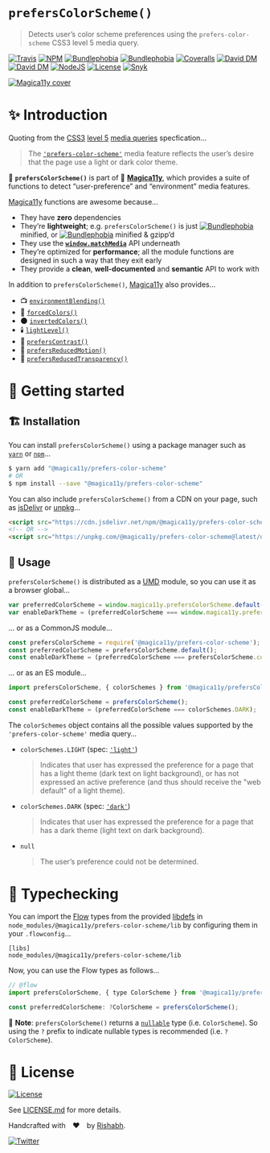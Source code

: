 `prefersColorScheme()`
======================
> Detects user’s color scheme preferences using the `prefers-color-scheme` CSS3 level 5 media query.

[![Travis](https://img.shields.io/travis/com/magica11y/prefers-color-scheme.svg?style=for-the-badge)](https://travis-ci.com/magica11y/prefers-color-scheme)
[![NPM](https://img.shields.io/npm/v/@magica11y/prefers-color-scheme.svg?style=for-the-badge "NPM")](https://www.npmjs.com/package/@magica11y/prefers-color-scheme)
[![Bundlephobia](https://img.shields.io/bundlephobia/min/@magica11y/prefers-color-scheme.svg?style=for-the-badge "Bundle size (minified)")](https://bundlephobia.com/result?p=@magica11y/prefers-color-scheme)
[![Bundlephobia](https://img.shields.io/bundlephobia/minzip/@magica11y/prefers-color-scheme.svg?style=for-the-badge "Bundle size (minified+gzipped)")](https://bundlephobia.com/result?p=@magica11y/prefers-color-scheme)
[![Coveralls](https://img.shields.io/coveralls/github/magica11y/prefers-color-scheme.svg?style=for-the-badge "Test coverage status")](https://coveralls.io/github/magica11y/prefers-color-scheme)
[![David DM](https://img.shields.io/david/magica11y/prefers-color-scheme.svg?style=for-the-badge "Dependencies")](https://david-dm.org/magica11y/prefers-color-scheme)
[![David DM](https://img.shields.io/david/dev/magica11y/prefers-color-scheme.svg?style=for-the-badge "Dev Dependencies")](https://david-dm.org/magica11y/prefers-color-scheme?type=dev)
[![NodeJS](https://img.shields.io/node/v/@magica11y/prefers-color-scheme.svg?style=for-the-badge "Node engine")](https://www.npmjs.com/package/@magica11y/prefers-color-scheme)
[![License](https://img.shields.io/github/license/magica11y/prefers-color-scheme.svg?style=for-the-badge "MIT license")](LICENSE.md)
[![Snyk](https://img.shields.io/snyk/vulnerabilities/github/magica11y/prefers-color-scheme?style=for-the-badge "Snyk vulnerabilities status")](https://snyk.io/test/github/magica11y/prefers-color-scheme?targetFile=package.json)

[![Magica11y cover](https://cdn.jsdelivr.net/gh/magica11y/cauldron@1.0.11/assets/Magica11y-cover.jpg "Magica11y cover")](https://magica11y.github.io)


# :sparkles: Introduction

Quoting from the [CSS3](https://developer.mozilla.org/en-US/docs/Web/CSS/CSS3) [level 5](https://drafts.csswg.org/mediaqueries-5)
[media queries](https://developer.mozilla.org/en-US/docs/Web/CSS/Media_Queries) specfication…

> The [`'prefers-color-scheme'`](https://drafts.csswg.org/mediaqueries-5/#prefers-color-scheme) media feature reflects the user’s desire that the page use a light or dark color theme.

:high_brightness: **`prefersColorScheme()`** is part of :crystal_ball: [**Magica11y**](https://magica11y.github.io),
which provides a suite of functions to detect “user-preference” and “environment” media features.

[Magica11y](https://magica11y.github.io) functions are awesome because…
  * They have **zero** dependencies
  * They’re **lightweight**; e.g. `prefersColorScheme()` is just [![Bundlephobia](https://img.shields.io/bundlephobia/min/@magica11y/prefers-color-scheme.svg?style=flat-square&label "Bundle size (minified)")](https://bundlephobia.com/result?p=@magica11y/prefers-color-scheme) minified, or [![Bundlephobia](https://img.shields.io/bundlephobia/minzip/@magica11y/prefers-color-scheme.svg?style=flat-square&label "Bundle size (minified+gzipped)")](https://bundlephobia.com/result?p=@magica11y/prefers-color-scheme) minified & gzipp’d
  * They use the **[`window.matchMedia`](https://developer.mozilla.org/docs/Web/API/Window/matchMedia)** API underneath
  * They’re optimized for **performance**; all the module functions are designed in such a way that they exit early
  * They provide a **clean**, **well-documented** and **semantic** API to work with

In addition to `prefersColorScheme()`, [Magica11y](https://magica11y.github.io) also provides…

  * :tv: [`environmentBlending()`](https://github.com/magica11y/environment-blending)
  * :art: [`forcedColors()`](https://github.com/magica11y/forced-colors)
  * :new_moon: [`invertedColors()`](https://github.com/magica11y/inverted-colors)
  * :candle: [`lightLevel()`](https://github.com/magica11y/light-level)
  * :high_brightness: [`prefersContrast()`](https://github.com/magica11y/prefers-contrast)
  * :roller_coaster: [`prefersReducedMotion()`](https://github.com/magica11y/prefers-reduced-motion)
  * :gem: [`prefersReducedTransparency()`](https://github.com/magica11y/prefers-reduced-transparency)

# :rocket: Getting started

## :building_construction: Installation

You can install `prefersColorScheme()` using a package manager such as [`yarn`](https://yarnpkg.com/en/package/@magica11y/prefers-color-scheme) or [`npm`](https://www.npmjs.com/package/@magica11y/prefers-color-scheme)…

```sh
$ yarn add "@magica11y/prefers-color-scheme"
# OR
$ npm install --save "@magica11y/prefers-color-scheme"
```

You can also include `prefersColorScheme()` from a CDN on your page, such as [jsDelivr](https://www.jsdelivr.com/package/npm/@magica11y/prefers-color-scheme) or [unpkg](https://unpkg.com/@magica11y/prefers-color-scheme)…

```html
<script src="https://cdn.jsdelivr.net/npm/@magica11y/prefers-color-scheme@latest/dist/magica11y.prefersColorScheme.min.js"></script>
<!-- OR -->
<script src="https://unpkg.com/@magica11y/prefers-color-scheme@latest/dist/magica11y.prefersColorScheme.js"></script>
```

## :game_die: Usage

`prefersColorScheme()` is distributed as a [UMD](https://github.com/umdjs/umd) module, so you can use it as a browser global…

```js
var preferredColorScheme = window.magica11y.prefersColorScheme.default();
var enableDarkTheme = (preferredColorScheme === window.magica11y.prefersColorScheme.colorSchemes.DARK);
```

… or as a CommonJS module…

```js
const prefersColorScheme = require('@magica11y/prefers-color-scheme');
const preferredColorScheme = prefersColorScheme.default();
const enableDarkTheme = (preferredColorScheme === prefersColorScheme.colorSchemes.DARK);
```

… or as an ES module…

```js
import prefersColorScheme, { colorSchemes } from '@magica11y/prefersColorScheme';

const preferredColorScheme = prefersColorScheme();
const enableDarkTheme = (preferredColorScheme === colorSchemes.DARK);
```

The `colorSchemes` object contains all the possible values supported by the `'prefers-color-scheme'` media query…

* `colorSchemes.LIGHT` (spec: [`'light'`](https://drafts.csswg.org/mediaqueries-5/#valdef-media-prefers-color-scheme-light))
  > Indicates that user has expressed the preference for a page that has a light theme (dark text on light background), or has not expressed an active preference (and thus should receive the "web default" of a light theme).
* `colorSchemes.DARK` (spec: [`'dark'`](https://drafts.csswg.org/mediaqueries-5/#valdef-media-prefers-color-scheme-dark))
  > Indicates that user has expressed the preference for a page that has a dark theme (light text on dark background).
* `null`
  > The user’s preference could not be determined.


# :checkered_flag: Typechecking

You can import the [Flow](https://flow.org) types from the provided [libdefs](https://flow.org/en/docs/libdefs)
in `node_modules/@magica11y/prefers-color-scheme/lib` by configuring them in your `.flowconfig`…

```
[libs]
node_modules/@magica11y/prefers-color-scheme/lib
```

Now, you can use the Flow types as follows…

```js
// @flow
import prefersColorScheme, { type ColorScheme } from '@magica11y/prefers-color-scheme';

const preferredColorScheme: ?ColorScheme = prefersColorScheme();
```

:tophat: **Note**: `prefersColorScheme()` returns a [`nullable`](https://flow.org/en/docs/types/primitives/#toc-null-and-void)
type (i.e. `ColorScheme`). So using the `?` prefix to indicate nullable types is recommended (i.e. `?ColorScheme`).


# :scroll: License

[![License](https://img.shields.io/github/license/magica11y/magica11y.svg?style=for-the-badge "MIT license")](LICENSE.md)

See [LICENSE.md](LICENSE.md) for more details.

Handcrafted with :heart: by [Rishabh](https://rishabh.ink).

[![Twitter](https://img.shields.io/twitter/follow/rishabh_ink.svg?style=social)](https://twitter.com/rishabh_ink)
